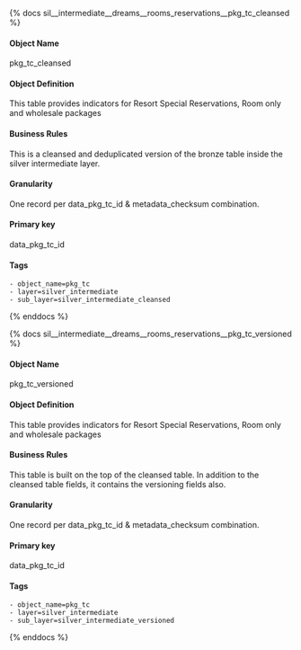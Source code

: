 {% docs sil__intermediate__dreams__rooms_reservations__pkg_tc_cleansed %}

#### Object Name
pkg_tc_cleansed

#### Object Definition
This table provides indicators for Resort Special Reservations, Room only and wholesale packages

#### Business Rules
This is a cleansed and deduplicated version of the bronze table inside the silver intermediate layer.

#### Granularity
One record per data_pkg_tc_id & metadata_checksum combination.

#### Primary key
data_pkg_tc_id

#### Tags
    - object_name=pkg_tc
    - layer=silver_intermediate
    - sub_layer=silver_intermediate_cleansed

{% enddocs %}

{% docs sil__intermediate__dreams__rooms_reservations__pkg_tc_versioned %}

#### Object Name
pkg_tc_versioned

#### Object Definition
This table provides indicators for Resort Special Reservations, Room only and wholesale packages

#### Business Rules
This table is built on the top of the cleansed table. In addition to the cleansed table fields, it contains the versioning fields also.

#### Granularity
One record per data_pkg_tc_id & metadata_checksum combination.

#### Primary key
data_pkg_tc_id

#### Tags
    - object_name=pkg_tc
    - layer=silver_intermediate
    - sub_layer=silver_intermediate_versioned

{% enddocs %}